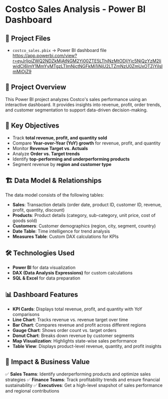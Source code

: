 # Costco Sales Analysis - Power BI Dashboard

## 📂 Project Files
- `costco_sales.pbix` → Power BI dashboard file
https://app.powerbi.com/view?r=eyJrIjoiZWQ2NDZkMjAtNGM2Yi00ZTE5LThjNzMtODljYjc5NjQzYzM2IiwidCI6ImY1MmYyMTgzLTlmNjctNGFkMi1iNjU2LTZmNzU0ZmUxOTZjYiIsImMiOjZ9

## 📌 Project Overview
This Power BI project analyzes Costco's sales performance using an interactive dashboard. It provides insights into revenue, profit, order trends, and customer segmentation to support data-driven decision-making.

## 🎯 Key Objectives
- Track **total revenue, profit, and quantity sold**
- Compare **Year-over-Year (YoY) growth** for revenue, profit, and quantity
- Monitor **Revenue Target vs. Actuals**
- Analyze **Order vs. Target trends**
- Identify **top-performing and underperforming products**
- Segment revenue by **region and customer type**

## 🏗️ Data Model & Relationships
The data model consists of the following tables:
- **Sales**: Transaction details (order date, product ID, customer ID, revenue, profit, quantity, discount)
- **Products**: Product details (category, sub-category, unit price, cost of goods sold)
- **Customers**: Customer demographics (region, city, segment, country)
- **Date Table**: Time intelligence for trend analysis
- **Measures Table**: Custom DAX calculations for KPIs

## 🛠️ Technologies Used
- **Power BI** for data visualization
- **DAX (Data Analysis Expressions)** for custom calculations
- **SQL & Excel** for data preparation

## 📊 Dashboard Features
- **KPI Cards**: Displays total revenue, profit, and quantity with YoY comparisons
- **Line Chart**: Tracks revenue vs. revenue target over time
- **Bar Chart**: Compares revenue and profit across different regions
- **Gauge Chart**: Shows order count vs. target orders
- **Donut Chart**: Breaks down revenue by customer segments
- **Map Visualization**: Highlights state-wise sales performance
- **Table View**: Displays product-level revenue, quantity, and profit insights

## 🚀 Impact & Business Value
✅ **Sales Teams**: Identify underperforming products and optimize sales strategies
✅ **Finance Teams**: Track profitability trends and ensure financial sustainability
✅ **Executives**: Get a high-level snapshot of sales performance and regional contributions
